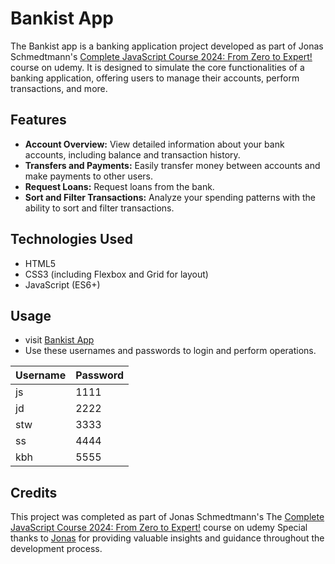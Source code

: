 # Bankist App
The Bankist app is a banking application project developed as part of Jonas Schmedtmann's [Complete JavaScript Course 2024: From Zero to Expert!](https://www.udemy.com/course/the-complete-javascript-course/) course on udemy. It is designed to simulate the core functionalities of a banking application, offering users to manage their accounts, perform transactions, and more.

## Features

- **Account Overview:** View detailed information about your bank accounts, including balance and transaction history.
- **Transfers and Payments:** Easily transfer money between accounts and make payments to other users.
- **Request Loans:** Request loans from the bank.
- **Sort and Filter Transactions:** Analyze your spending patterns with the ability to sort and filter transactions.

## Technologies Used

- HTML5
- CSS3 (including Flexbox and Grid for layout)
- JavaScript (ES6+)

## Usage
- visit [Bankist App](https://kartikbh56.github.io/Bankist-App/)
- Use these usernames and passwords to login and perform operations.

| Username | Password |
|----------|----------|
|    js    |   1111   |
|    jd    |   2222   |
|    stw   |   3333   |
|    ss    |   4444   | 
|    kbh   |   5555   |

## Credits
This project was completed as part of Jonas Schmedtmann's The [Complete JavaScript Course 2024: From Zero to Expert!](https://www.udemy.com/course/the-complete-javascript-course/) course on udemy Special thanks to [Jonas](https://github.com/jonasschmedtmann) for providing valuable insights and guidance throughout the development process.
